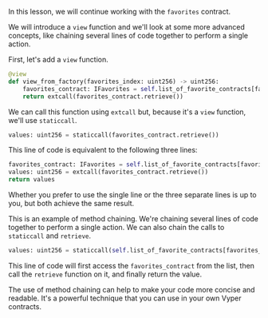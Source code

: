 In this lesson, we will continue working with the `favorites` contract.

We will introduce a `view` function and we'll look at some more advanced concepts, like chaining several lines of code together to perform a single action.

First, let's add a `view` function.

```python
@view
def view_from_factory(favorites_index: uint256) -> uint256:
    favorites_contract: IFavorites = self.list_of_favorite_contracts[favorites_index]
    return extcall(favorites_contract.retrieve())
```

We can call this function using `extcall` but, because it's a `view` function, we'll use `staticcall`.

```python
values: uint256 = staticcall(favorites_contract.retrieve())
```

This line of code is equivalent to the following three lines:

```python
favorites_contract: IFavorites = self.list_of_favorite_contracts[favorites_index]
values: uint256 = extcall(favorites_contract.retrieve())
return values
```

Whether you prefer to use the single line or the three separate lines is up to you, but both achieve the same result.

This is an example of method chaining. We're chaining several lines of code together to perform a single action. We can also chain the calls to `staticcall` and `retrieve`.

```python
values: uint256 = staticcall(self.list_of_favorite_contracts[favorites_index].retrieve())
```

This line of code will first access the `favorites_contract` from the list, then call the `retrieve` function on it, and finally return the value.

The use of method chaining can help to make your code more concise and readable. It's a powerful technique that you can use in your own Vyper contracts.
